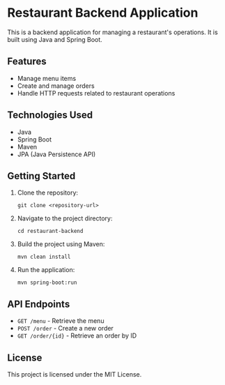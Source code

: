 # Restaurant Backend Application

This is a backend application for managing a restaurant's operations. It is built using Java and Spring Boot.

## Features

- Manage menu items
- Create and manage orders
- Handle HTTP requests related to restaurant operations

## Technologies Used

- Java
- Spring Boot
- Maven
- JPA (Java Persistence API)

## Getting Started

1. Clone the repository:
   ```
   git clone <repository-url>
   ```

2. Navigate to the project directory:
   ```
   cd restaurant-backend
   ```

3. Build the project using Maven:
   ```
   mvn clean install
   ```

4. Run the application:
   ```
   mvn spring-boot:run
   ```

## API Endpoints

- `GET /menu` - Retrieve the menu
- `POST /order` - Create a new order
- `GET /order/{id}` - Retrieve an order by ID

## License

This project is licensed under the MIT License.